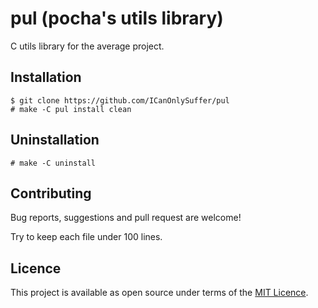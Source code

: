 # pul (pocha's utils library)

C utils library for the average project.

## Installation

	$ git clone https://github.com/ICanOnlySuffer/pul
	# make -C pul install clean

## Uninstallation

	# make -C uninstall

## Contributing

Bug reports, suggestions and pull request are welcome!

Try to keep each file under 100 lines.

## Licence

This project is available as open source under terms of the
[MIT Licence](https://opensource.org/licenses/MIT).
